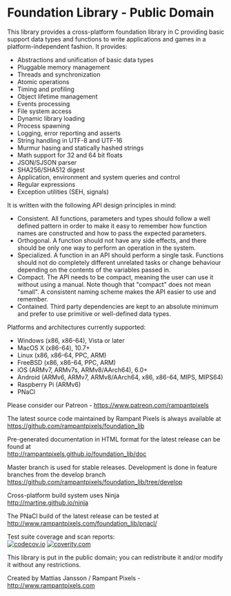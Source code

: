 # Foundation Library  -  Public Domain

This library provides a cross-platform foundation library in C providing basic support data types and
functions to write applications and games in a platform-independent fashion. It provides:

* Abstractions and unification of basic data types
* Pluggable memory management
* Threads and synchronization
* Atomic operations
* Timing and profiling
* Object lifetime management
* Events processing
* File system access
* Dynamic library loading
* Process spawning
* Logging, error reporting and asserts
* String handling in UTF-8 and UTF-16
* Murmur hasing and statically hashed strings
* Math support for 32 and 64 bit floats
* JSON/SJSON parser
* SHA256/SHA512 digest
* Application, environment and system queries and control
* Regular expressions
* Exception utilities (SEH, signals)

It is written with the following API design principles in mind:

* Consistent. All functions, parameters and types should follow a well defined pattern in order to make it easy to remember how function names are constructed and how to pass the expected parameters.
* Orthogonal. A function should not have any side effects, and there should be only one way to perform an operation in the system.
* Specialized. A function in an API should perform a single task. Functions should not do completely different unrelated tasks or change behaviour depending on the contents of the variables passed in.
* Compact. The API needs to be compact, meaning the user can use it without using a manual. Note though that "compact" does not mean "small". A consistent naming scheme makes the API easier to use and remember.
* Contained. Third party dependencies are kept to an absolute minimum and prefer to use primitive or well-defined data types.

Platforms and architectures currently supported:

* Windows (x86, x86-64), Vista or later
* MacOS X (x86-64), 10.7+
* Linux (x86, x86-64, PPC, ARM)
* FreeBSD (x86, x86-64, PPC, ARM)
* iOS (ARMv7, ARMv7s, ARMv8/AArch64), 6.0+
* Android (ARMv6, ARMv7, ARMv8/AArch64, x86, x86-64, MIPS, MIPS64)
* Raspberry Pi (ARMv6)
* PNaCl


Please consider our Patreon - <https://www.patreon.com/rampantpixels>


The latest source code maintained by Rampant Pixels is always available at  
<https://github.com/rampantpixels/foundation_lib>

Pre-generated documentation in HTML format for the latest release can be found at  
<http://rampantpixels.github.io/foundation_lib/doc>

Master branch is used for stable releases. Development is done in feature branches from the develop branch  
<https://github.com/rampantpixels/foundation_lib/tree/develop>

Cross-platform build system uses Ninja  
<http://martine.github.io/ninja>

The PNaCl build of the latest release can be tested at  
<http://www.rampantpixels.com/foundation_lib/pnacl/>

Test suite coverage and scan reports:  
[![codecov.io](http://codecov.io/github/rampantpixels/foundation_lib/coverage.svg?branch=develop)](http://codecov.io/github/rampantpixels/foundation_lib?branch=develop)
[![coverity.com](https://scan.coverity.com/projects/6944/badge.svg)](https://scan.coverity.com/projects/rampantpixels-foundation_lib)

This library is put in the public domain; you can redistribute it and/or modify it without any restrictions.


Created by Mattias Jansson / Rampant Pixels - <http://www.rampantpixels.com>

